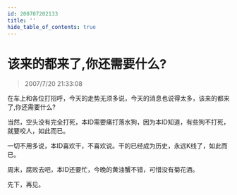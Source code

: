 ```yaml
---
id: 200707202133 
title: ''
hide_table_of_contents: true
---
```


# 该来的都来了,你还需要什么?

> 2007/7/20 21:33:08

<div style={{color: '#FF0000', fontSize: '18px', fontWeight: 'bold'}}>

在车上和各位打招呼，今天的走势无须多说，今天的消息也说得太多，该来的都来了,你还需要什么?
 
当然，空头没有完全打死，本ID需要痛打落水狗，因为本ID知道，有些狗不打死，就要咬人，如此而已。
 
一切不用多说，本ID喜欢干，不喜欢说。干的已经成为历史，永远K线了，如此而已。
 
周末，腐败去吧，本ID还要忙，今晚的黄油蟹不错，可惜没有菊花酒。
 
先下，再见。

</div>